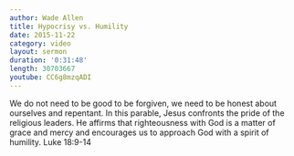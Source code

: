 ```yaml
---
author: Wade Allen
title: Hypocrisy vs. Humility
date: 2015-11-22
category: video
layout: sermon
duration: '0:31:48' 
length: 30703667
youtube: CC6g8mzqADI
---
```


We do not need to be good to be forgiven, we need to be honest about ourselves and repentant. In this parable, Jesus confronts the pride of the religious leaders. He affirms that righteousness with God is a matter of grace and mercy and encourages us to approach God with a spirit of humility. Luke 18:9-14
